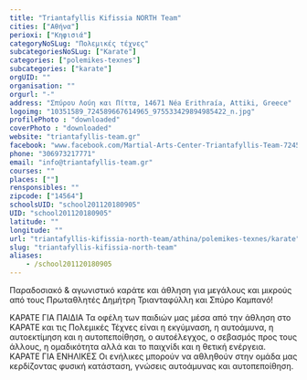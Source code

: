 ```yaml
---
title: "Triantafyllis Kifissia NORTH Team"
cities: ["Αθήνα"]
perioxi: ["Κηφισιά"]
categoryNoSLug: "Πολεμικές τέχνες"
subcategoriesNoSLug: ["Karate"]
categories: ["polemikes-texnes"]
subcategories: ["karate"]
orgUID: ""
organisation: ""
orgurl: "-"
address: "Σπύρου Λούη και Πίττα, 14671 Néa Erithraía, Attiki, Greece"
logoimg: "10351589_724589667614965_975533429894985422_n.jpg"
profilePhoto : "downloaded"
coverPhoto : "downloaded"
website: "triantafyllis-team.gr"
facebook: "www.facebook.com/Martial-Arts-Center-Triantafyllis-Team-724588277615104/"
phone: "306973217771"
email: "info@triantafyllis-team.gr"
courses: ""
places: [""]
rensponsibles: ""
zipcode: ["14564"]
schoolsUID: "school201120180905"
UID: "school201120180905"
latitude: ""
longitude: ""
url: "triantafyllis-kifissia-north-team/athina/polemikes-texnes/karate"
slug: "triantafyllis-kifissia-north-team"
aliases:
    - /school201120180905
---
```



Παραδοσιακό &amp; αγωνιστικό καράτε και άθληση για μεγάλους και μικρούς από τους Πρωταθλητές Δημήτρη Τριανταφύλλη και Σπύρο Καμπανό!

ΚΑΡΑΤΕ ΓΙΑ ΠΑΙΔΙΑ Τα οφέλη των παιδιών μας μέσα από την άθληση στο ΚΑΡΑΤΕ και τις Πολεμικές Τέχνες είναι η εκγύμναση, η αυτοάμυνα, η αυτοεκτίμηση και η αυτοπεποίθηση, ο αυτοέλεγχος, ο σεβασμός προς τους άλλους, η ομαδικότητα αλλά και το παιχνίδι και η θετική ενέργεια. ΚΑΡΑΤΕ ΓΙΑ ΕΝΗΛΙΚΕΣ Οι ενήλικες μπορούν να αθληθούν στην ομάδα μας κερδίζοντας φυσική κατάσταση, γνώσεις αυτοάμυνας και αυτοπεποίθηση.